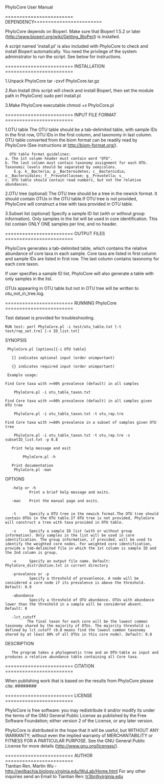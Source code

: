 PhyloCore User Manual




 
======================== DEPENDENCY======================== 

PhyloCore depends on Bioperl. Make sure that Bioperl 1.5.2 or later (http://www.bioperl.org/wiki/Getting_BioPerl) is installed.

A script named 'install.pl' is also included with PhyloCore to check and install Bioperl automatically. You need the privilege of the system administrator to run the script. See below for instructions.
 	

======================== INSTALLATION ======================== 

1.Unpack PhyloCore 
	tar -zxvf PhyloCore.tar.gz

2.Run Install (this script will check and install Bioperl, then set the module path in PhyloCore)
	sudo perl install.pl

3.Make PhyloCore executable
	chmod +x PhyloCore.pl


======================== INPUT FILE FORMAT ========================

1.OTU table
      The OTU table should be a tab-delimited table, with sample IDs in the first row, OTU IDs in the first column, and taxonomy in last column. OTU table converted from the biom format can be readily read by PhyloCore (See instructions at http://biom-format.org/).
      
      OTU table format guidelines:
	a. The 1st column header must contain word "OTU".
	b. The last column must contain taxonomy assignment for each OTU. Taxonomic levels should be separated by semicolons. 
		E.g. k__Bacteria; p__Bacteroidetes; c__Bacteroidia; o__Bacteroidales; f__Prevotellaceae; g__Prevotella; s__
	c. OTU table should contain read numbers, but not the relative abundances.


2.OTU tree (optional)
	The OTU tree should be a tree in the newick format. It should contain OTUs in the OTU table.If OTU tree is not provided, PhyloCore will construct a tree with taxa provided in OTU table.	

3.Subset list (optional)
	Specify a sample ID list (with or without group information). Only samples in the list will be used in core identification. This list contain ONLY ONE samples per line, and no header. 



======================== OUTPUT FILES ========================

PhyloCore generates a tab-delimited table, which contains the relative abundance of core taxa in each sample. Core taxa are listed in first column and sample IDs are listed in first row. The last column contains taxonomy for each core taxon.

If user specifies a sample ID list, PhyloCore will also generate a table with only samples in the list.

OTUs appearing in OTU table but not in OTU tree will be written to otu_not_in_tree.log.



======================== RUNNING PhyloCore ========================

Test dataset is provided for troubleshooting.

	RUN test: perl PhyloCore.pl -i test/otu_table.txt [-t test/rep_set.tre] [-s ID_list.txt]

SYNOPSIS

     PhyloCore.pl [options]{-i OTU table}

       [] indicates optional input (order unimportant)

       {} indicates required input (order unimportant)

     Example usage:

	Find Core taxa with >=90% prevalence (default) in all samples
 
 		PhyloCore.pl -i otu_table_taxon.txt 
		
	Find Core taxa with >=90% prevalence (default) in all samples given OTU tree
 
 		PhyloCore.pl -i otu_table_taxon.txt -t otu_rep.tre 

	Find Core taxa with >=80% prevalence in a subset of samples given OTU tree

 		PhyloCore.pl -i otu_table_taxon.txt -t otu_rep.tre -s subsetID_list.txt -p 0.8

       Print help message and exit

       		PhyloCore.pl -h

       Print documentation 
		PhyloCore.pl -man

OPTIONS

       -help or -h
               Print a brief help message and exits.

       -man    Print the manual page and exits.

       
       -t      Specify a OTU tree in the newick format.The OTU tree should contain OTUs in the OTU table.If OTU tree is not provided, PhyloCore will construct a tree with taxa provided in OTU table.

       -s      Specify a sample ID list (with or without group information). Only samples in the list will be used in core identification. The group information, if provided, will be used to identify the weighted core nodes. For weighted core identification, provide a tab-delimited file in which the 1st column is sample ID and the 2nd column is group.

       -o      Specify an output file name. Default: PhyloCore_distribution.txt in current directory

       -prevalence or -p
               Specify a threshold of prevanlence. A node will be considered a core node if its prevalence is above the threshold. Default: 0.9

       -abundance
               Specify a threshold of OTU abundance. OTUs with abundance lower than the threshold in a sample will be considered absent. Default: 0

       -lct_cutoff
              The final taxon for each core will be the lowest common taxonomy shared by the majority of OTUs. The majority threshold is defined by lct_cutoff (0.8 means find the lowest common taxonomy shared by at least 80% of all OTUs in this core node). Default: 0.8

DESCRIPTION

       The program takes a phylogenetic tree and an OTU-table as input and produces a relative abundance table containing all Core taxa.


 
======================== CITATION ======================== 

When publishing work that is based on the results from PhyloCore please cite: ########

======================== LICENSE ========================  

PhyloCore is free software: you may redistribute it and/or modify its under the terms of the GNU General Public License as published by the Free Software Foundation; either version 2 of the License, or any later version.

PhyloCore is distributed in the hope that it will be useful, but WITHOUT ANY WARRANTY; without even the implied warranty of MERCHANTABILITY or FITNESS FOR A PARTICULAR PURPOSE.  See the GNU General Public License for more details (http://www.gnu.org/licenses/).

======================== AUTHOR ========================  
Tiantian Ren, Martin Wu - <http://wolbachia.biology.virginia.edu/WuLab/Home.html>
For any other inquiries send an Email to Tiantian Ren: tr3br@virginia.edu
